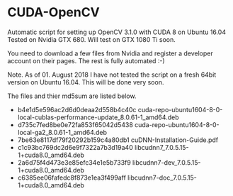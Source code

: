 # CUDA-OpenCV

Automatic script for setting up OpenCV 3.1.0 with CUDA 8 on Ubuntu 16.04
Tested on Nvidia GTX 680. Will test on GTX 1080 Ti soon.

You need to download a few files from Nvidia and register a developer account on their pages. The rest is fully automated :-)

Note. As of 01. August 2018 I have not tested the script on a fresh 64bit version on Ubuntu 16.04. This will be done very soon.

The files and thier md5sum are listed below.
 * b4e1d5e596ac2d6d0deaa2d558b4c40c  cuda-repo-ubuntu1604-8-0-local-cublas-performance-update_8.0.61-1_amd64.deb
 * d735c7fed8be0e72fa853f65042d5438  cuda-repo-ubuntu1604-8-0-local-ga2_8.0.61-1_amd64.deb
 * 7be63e8117df79f20292b159c4a80db1  cuDNN-Installation-Guide.pdf
 * c1c93bc769dc2d6e9f7322a7b3d19a40  libcudnn7_7.0.5.15-1+cuda8.0_amd64.deb
 * 2a6d75f4d473e3e85efc34e1e5b733f9  libcudnn7-dev_7.0.5.15-1+cuda8.0_amd64.deb
 * c6385ee06fafedc8f873e1ea3f499aff  libcudnn7-doc_7.0.5.15-1+cuda8.0_amd64.deb
